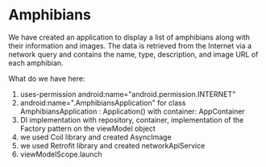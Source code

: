 # Amphibians
We have created an application to display a list of amphibians along with their information and images. The data is retrieved from the Internet via a network query and contains the name, type, description, and image URL of each amphibian.

What do we have here:
1) uses-permission android:name="android.permission.INTERNET"
2) android:name=".AmphibiansApplication" for class AmphibiansApplication : Application() with container: AppContainer
3) DI implementation with repository, container, implementation of the Factory pattern on the viewModel object
4) we used Coil library and created AsyncImage
5) we used Retrofit library and created networkApiService
6) viewModelScope.launch
